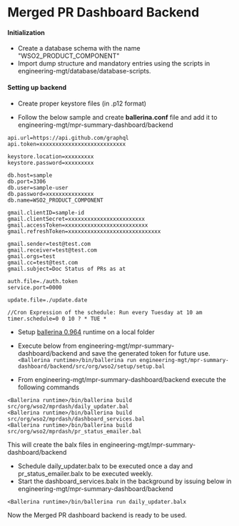 # Merged PR Dashboard Backend

#### Initialization

- Create a database schema with the name "WSO2_PRODUCT_COMPONENT"
- Import dump structure and mandatory entries using the scripts in engineering-mgt/database/database-scripts.

#### Setting up backend

- Create proper keystore files (in .p12 format) 
 
- Follow the below sample and create **ballerina.conf** file and add it to engineering-mgt/mpr-summary-dashboard/backend

```
api.url=https://api.github.com/graphql
api.token=xxxxxxxxxxxxxxxxxxxxxxxxxxx

keystore.location=xxxxxxxxx
keystore.password=xxxxxxxxx

db.host=sample
db.port=3306
db.user=sample-user
db.password=xxxxxxxxxxxxxxx
db.name=WSO2_PRODUCT_COMPONENT

gmail.clientID=sample-id
gmail.clientSecret=xxxxxxxxxxxxxxxxxxxxxxxx
gmail.accessToken=xxxxxxxxxxxxxxxxxxxxxxxxxx
gmail.refreshToken=xxxxxxxxxxxxxxxxxxxxxxxxxxxxx

gmail.sender=test@test.com
gmail.receiver=test@test.com
gmail.orgs=test
gmail.cc=test@test.com
gmail.subject=Doc Status of PRs as at

auth.file=./auth.token
service.port=0000

update.file=./update.date

//Cron Expression of the schedule: Run every Tuesday at 10 am
timer.schedule=0 0 10 ? * TUE *
```

- Setup [ballerina 0.964](https://drive.google.com/drive/folders/1mafkQ1zc4ZuxsgWwAll7Svdxhy7q5UkP) runtime on a local folder
- Execute below from engineering-mgt/mpr-summary-dashboard/backend and save the generated token for future use.
```<Ballerina runtime>/bin/ballerina run engineering-mgt/mpr-summary-dashboard/backend/src/org/wso2/setup/setup.bal``` 


- From engineering-mgt/mpr-summary-dashboard/backend execute the following commands
```
<Ballerina runtime>/bin/ballerina build src/org/wso2/mprdash/daily_updater.bal
<Ballerina runtime>/bin/ballerina build src/org/wso2/mprdash/dashboard_services.bal
<Ballerina runtime>/bin/ballerina build src/org/wso2/mprdash/pr_status_emailer.bal
```
This will create the balx files in engineering-mgt/mpr-summary-dashboard/backend

- Schedule daily_updater.balx to be executed once a day and pr_status_emailer.balx to be executed weekly.
- Start the dashboard_services.balx in the background by issuing below in engineering-mgt/mpr-summary-dashboard/backend
``` 
<Ballerina runtime>/bin/ballerina run daily_updater.balx
```
Now the Merged PR dashboard backend is ready to be used. 
